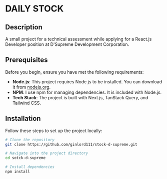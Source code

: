 # DAILY STOCK

## Description

A small project for a technical assessment while applying for a React.js Developer position at D'Supreme Development Corporation.

## Prerequisites

Before you begin, ensure you have met the following requirements:

- **Node.js**: This project requires Node.js to be installed. You can download it from [nodejs.org](https://nodejs.org/).
- **NPM**: I use npm for managing dependencies. It is included with Node.js.
- **Tech Stack**: The project is built with Next.js, TanStack Query, and Tailwind CSS.

## Installation

Follow these steps to set up the project locally:

```bash
# Clone the repository
git clone https://github.com/ginlord111/stock-d-supreme.git

# Navigate into the project directory
cd sotck-d-supreme

# Install dependencies
npm install
